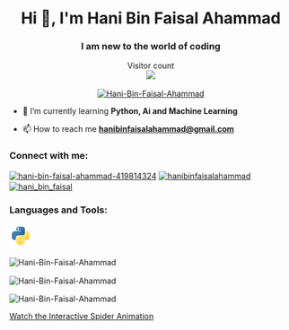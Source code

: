 
<h1 align="center">Hi 👋, I'm Hani Bin Faisal Ahammad</h1>
<h3 align="center">I am new to the world of coding</h3>

<p align="center"> 
  Visitor count<br>
  <img src="https://profile-counter.glitch.me/Hani-Bin-Faisal-Ahammad/count.svg" />
</p>

<p align="center"> <a href="https://github.com/ryo-ma/github-profile-trophy"><img src="https://github-profile-trophy.vercel.app/?username=Hani-Bin-Faisal-Ahammad" alt="Hani-Bin-Faisal-Ahammad" /></a> </p>

- 🌱 I’m currently learning **Python, Ai and Machine Learning**

- 📫 How to reach me **hanibinfaisalahammad@gmail.com**

<h3 align="left">Connect with me:</h3>
<p align="left">
<a href="https://linkedin.com/in/hani-bin-faisal-ahammad-419814324" target="blank"><img align="center" src="https://raw.githubusercontent.com/rahuldkjain/github-profile-readme-generator/master/src/images/icons/Social/linked-in-alt.svg" alt="hani-bin-faisal-ahammad-419814324" height="30" width="40" /></a>
<a href="https://kaggle.com/hanibinfaisalahammad" target="blank"><img align="center" src="https://raw.githubusercontent.com/rahuldkjain/github-profile-readme-generator/master/src/images/icons/Social/kaggle.svg" alt="hanibinfaisalahammad" height="30" width="40" /></a>
<a href="https://instagram.com/hani_bin_faisal" target="blank"><img align="center" src="https://raw.githubusercontent.com/rahuldkjain/github-profile-readme-generator/master/src/images/icons/Social/instagram.svg" alt="hani_bin_faisal" height="30" width="40" /></a>
</p>

<h3 align="left">Languages and Tools:</h3>
<p align="left"> <a href="https://www.python.org" target="_blank" rel="noreferrer"> <img src="https://raw.githubusercontent.com/devicons/devicon/master/icons/python/python-original.svg" alt="python" width="40" height="40"/> </a> </p>

<p><img align="center" src="https://github-readme-streak-stats.herokuapp.com/?user=Hani-Bin-Faisal-Ahammad&" alt="Hani-Bin-Faisal-Ahammad" /></p>

<p><img align="center" src="https://github-readme-stats.vercel.app/api/top-langs?username=Hani-Bin-Faisal-Ahammad&show_icons=true&locale=en&layout=compact" alt="Hani-Bin-Faisal-Ahammad" /></p>

<p><img align="center" src="https://github-readme-stats.vercel.app/api?username=Hani-Bin-Faisal-Ahammad&show_icons=true&locale=en" alt="Hani-Bin-Faisal-Ahammad" /></p>

[Watch the Interactive Spider Animation](https://theinteractivespider.vercel.app/)
